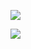 <a href="https://codeclimate.com/github/IIIpek34/projek2/maintainability"><img src="https://api.codeclimate.com/v1/badges/b93d699c766cddedadeb/maintainability" /></a>

<a href="https://codeclimate.com/github/IIIpek34/projek2/test_coverage"><img src="https://api.codeclimate.com/v1/badges/b93d699c766cddedadeb/test_coverage" /></a>
